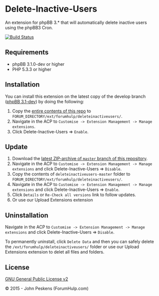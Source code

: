 Delete-Inactive-Users
=====================

An extension for phpBB 3.* that will automatically delete inactive users using the phpBB3 Cron.

[![Build Status](https://travis-ci.org/ForumHulp/Delete-Inactive-Users.svg?branch=master)](https://travis-ci.org/ForumHulp/Delete-Inactive-Users)

## Requirements
* phpBB 3.1.0-dev or higher
* PHP 5.3.3 or higher

## Installation
You can install this extension on the latest copy of the develop branch ([phpBB 3.1-dev](https://github.com/phpbb/phpbb3)) by doing the following:

1. Copy the [entire contents of this repo](https://github.com/ForumHulp/deleteinactiveusers/archive/master.zip) to `FORUM_DIRECTORY/ext/forumhulp/deleteinactiveusers/`.
2. Navigate in the ACP to `Customise -> Extension Management -> Manage extensions`.
3. Click Delete-Inactive-Users => `Enable`.

## Update
1. Download the [latest ZIP-archive of `master` branch of this repository](https://github.com/ForumHulp/deleteinactiveusers/archive/master.zip).
2. Navigate in the ACP to `Customise -> Extension Management -> Manage extensions` and click Delete-Inactive-Users => `Disable`.
3. Copy the contents of `deleteinactiveusers-master` folder to `FORUM_DIRECTORY/ext/forumhulp/deleteinactiveusers/`.
4. Navigate in the ACP to `Customise -> Extension Management -> Manage extensions` and click Delete-Inactive-Users => `Enable`.
5. Click `Details` or `Re-Check all versions` link to follow updates.
6. Or use our Upload Extensions extension

## Uninstallation
Navigate in the ACP to `Customise -> Extension Management -> Manage extensions` and click Delete-Inactive-Users => `Disable`.

To permanently uninstall, click `Delete Data` and then you can safely delete the `/ext/forumhulp/deleteinactiveusers/` folder or use our Upload Extensions extension to delet all files and folders.

## License
[GNU General Public License v2](http://opensource.org/licenses/GPL-2.0)

© 2015 - John Peskens (ForumHulp.com)
